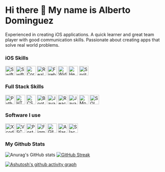 # Hi there 👋 My name is Alberto Dominguez

Experienced in creating iOS applications. A quick learner and great team player with good communication skills. Passionate about creating apps that solve real world problems. 

### iOS Skills
<img title="Swift" height="30" width="30" src="https://cdn4.iconfinder.com/data/icons/logos-3/504/Swift-2-512.png"> <img title="Swift UI" height="30" width="30" src="https://developer.apple.com/assets/elements/icons/swiftui/swiftui-96x96_2x.png">  <img title="Core Data" height="30" width="30" src="https://miro.medium.com/max/500/1*0LMcROr2BAIo1Cz7HgZhmw.png">  <img title="Realm" height="30" width="30" src="https://avatars.githubusercontent.com/u/7575099?s=280&v=4">  <img title="Firebase" height="30" width="30" src="https://www.gstatic.com/devrel-devsite/prod/vdb149cdc08c87ab249cdebfec6395e8f073056d752ca9c2d285d3b8426fcfa32/firebase/images/touchicon-180.png">  <img title="Widget Kit" height="30" width="30" src="https://raw.githubusercontent.com/fasky-software/flutter_widgetkit/master/git_assets/widgetkit.png">  <img title="Health Kit" height="30" width="30" src="https://developer.apple.com/assets/elements/icons/healthkit/healthkit-96x96_2x.png">  <img title="Sprite Kit" height="30" width="30" src="https://hackernoon.com/hn-images/1*s2f6Vj9hmiP7d_3pomBFmA@2x.png">  


### Full Stack Skills
<img title="Python" height="30" width="30" src="https://upload.wikimedia.org/wikipedia/commons/thumb/c/c3/Python-logo-notext.svg/2048px-Python-logo-notext.svg.png">  <img title="HTML" height="30" width="30" src="https://www.w3.org/html/logo/downloads/HTML5_Badge_512.png">  <img title="CSS" height="30" width="30" src="https://upload.wikimedia.org/wikipedia/commons/thumb/6/62/CSS3_logo.svg/800px-CSS3_logo.svg.png">  <img title="Bootstrap" height="30" width="30" src="https://upload.wikimedia.org/wikipedia/commons/thumb/b/b2/Bootstrap_logo.svg/512px-Bootstrap_logo.svg.png">  <img title="Javascript" height="30" width="30" src="https://cdn4.iconfinder.com/data/icons/logos-and-brands/512/187_Js_logo_logos-512.png">  <img title="React.js" height="30" width="30" src="https://upload.wikimedia.org/wikipedia/commons/thumb/a/a7/React-icon.svg/2300px-React-icon.svg.png">  <img title="Java" height="30" width="30" src="https://cdn-icons-png.flaticon.com/512/226/226777.png">  <img title="MongoDB" height="30" width="30" src="https://cdn.iconscout.com/icon/free/png-256/mongodb-3521676-2945120.png">  <img title="SQL" height="30" width="30" src="https://seeklogo.com/images/A/azure-sql-database-logo-D7A32C9CD9-seeklogo.com.png">  


### Software I use
<img title="Xcode" height="30" width="30" src="https://upload.wikimedia.org/wikipedia/en/0/0c/Xcode_icon.png">  <img title="VSCode" height="30" width="30" src="https://upload.wikimedia.org/wikipedia/commons/thumb/9/9a/Visual_Studio_Code_1.35_icon.svg/2048px-Visual_Studio_Code_1.35_icon.svg.png">  <img title="Postman" height="30" width="30" src="https://res.cloudinary.com/postman/image/upload/t_team_logo/v1629869194/team/2893aede23f01bfcbd2319326bc96a6ed0524eba759745ed6d73405a3a8b67a8">  <img title="Figma" height="30" width="30" src="https://upload.wikimedia.org/wikipedia/commons/3/33/Figma-logo.svg">  <img title="Github" height="30" width="30" src="https://cdn-icons-png.flaticon.com/512/5968/5968866.png">  <img title="Atlasian" height="30" width="30" src="https://wac-cdn-2.atlassian.com/image/upload/f_auto,q_auto/dam/jcr:89e146b4-642e-41fc-8e65-7848337d7bdd/Atlassian-icon-blue-onecolor@2x.png">  <img title="Slack" height="30" width="30" src="https://upload.wikimedia.org/wikipedia/commons/thumb/d/d5/Slack_icon_2019.svg/2048px-Slack_icon_2019.svg.png">


### My Github Stats
![Anurag's GitHub stats](https://github-readme-stats.vercel.app/api?username=Aldo10012&show_icons=true&theme=dark) 
[![GitHub Streak](https://github-readme-streak-stats.herokuapp.com/?user=Aldo10012&theme=dark)](https://git.io/streak-stats)

[![Ashutosh's github activity graph](https://activity-graph.herokuapp.com/graph?username=Aldo10012&theme=react-dark)](https://github.com/ashutosh00710/github-readme-activity-graph)


<!--
<img title="" height="30" width="30" src="">
-->

<!--
**Aldo10012/Aldo10012** is a ✨ _special_ ✨ repository because its `README.md` (this file) appears on your GitHub profile.

Here are some ideas to get you started:

- 🔭 I’m currently working on ...
- 🌱 I’m currently learning ...
- 👯 I’m looking to collaborate on ...
- 🤔 I’m looking for help with ...
- 💬 Ask me about ...
- 📫 How to reach me: ...
- 😄 Pronouns: ...
- ⚡ Fun fact: ...
-->
